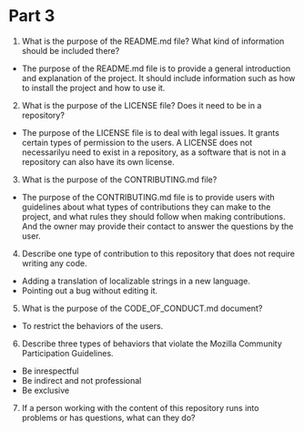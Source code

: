 # Part 3

1. What is the purpose of the README.md file? What kind of information should be included there?
* The purpose of the README.md file is to provide a general introduction and explanation of the project. It should include information such as how to install the project and how to use it. 

2. What is the purpose of the LICENSE file? Does it need to be in a repository?

* The purpose of the LICENSE file is to deal with legal issues. It grants certain types of permission to the users. A LICENSE does not necessarilyu need to exist in a repository, as a software that is not in a repository can also have its own license.

3. What is the purpose of the CONTRIBUTING.md file?
* The purpose of the CONTRIBUTING.md file is to provide users with guidelines about what types of contributions they can make to the project, and what rules they should follow when making contributions. And the owner may provide their contact to answer the questions by the user.

4. Describe one type of contribution to this repository that does not require writing any code.
* Adding a translation of localizable strings in a new language.
* Pointing out a bug without editing it.

5. What is the purpose of the CODE_OF_CONDUCT.md document?
* To restrict the behaviors of the users.

6. Describe three types of behaviors that violate the Mozilla Community Participation Guidelines.

* Be inrespectful
* Be indirect and not professional
* Be exclusive

7. If a person working with the content of this repository runs into problems or has questions, what can they do?

